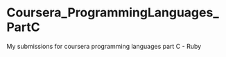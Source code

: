 # Coursera_ProgrammingLanguages_PartC

My submissions for coursera programming languages part C - Ruby
